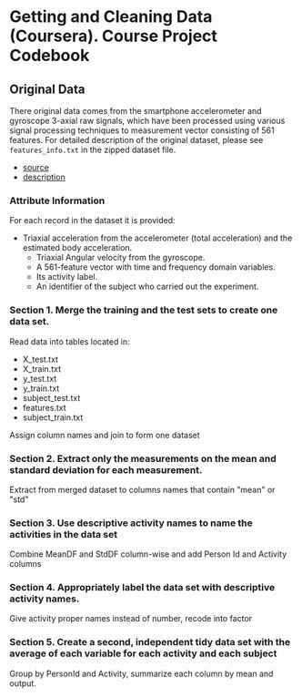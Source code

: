 Getting and Cleaning Data (Coursera). Course Project Codebook
==============================================================

## Original Data

There original data comes from the smartphone accelerometer and gyroscope 3-axial raw signals, 
which have been processed using various signal processing techniques to measurement vector consisting
of 561 features. For detailed description of the original dataset, please see `features_info.txt` in
the zipped dataset file.

- [source](https://d396qusza40orc.cloudfront.net/getdata%2Fprojectfiles%2FUCI%20HAR%20Dataset.zip) 
- [description](http://archive.ics.uci.edu/ml/datasets/Human+Activity+Recognition+Using+Smartphones)


### Attribute Information
For each record in the dataset it is provided: 

- Triaxial acceleration from the accelerometer (total acceleration) and the
    estimated body acceleration. 
  - Triaxial Angular velocity from the gyroscope. 
  - A 561-feature vector with time and frequency domain variables. 
  - Its activity label. 
  - An identifier of the subject who carried out the experiment.

### Section 1. Merge the training and the test sets to create one data set.
Read data into tables located in:

  - X_test.txt 
  - X_train.txt
  - y_test.txt
  - y_train.txt
  - subject_test.txt
  - features.txt
  - subject_train.txt

Assign column names and join to form one dataset 

### Section 2. Extract only the measurements on the mean and standard deviation for each measurement.
Extract from merged dataset to columns names that contain "mean" or "std"

### Section 3. Use descriptive activity names to name the activities in the data set 
Combine MeanDF and StdDF column-wise and add Person Id and Activity columns

### Section 4. Appropriately label the data set with descriptive activity names. 
Give activity proper names instead of number, recode into factor

### Section 5. Create a second, independent tidy data set with the average of each variable for each activity and each subject 
Group by PersonId and Activity, summarize each column by mean and output.
